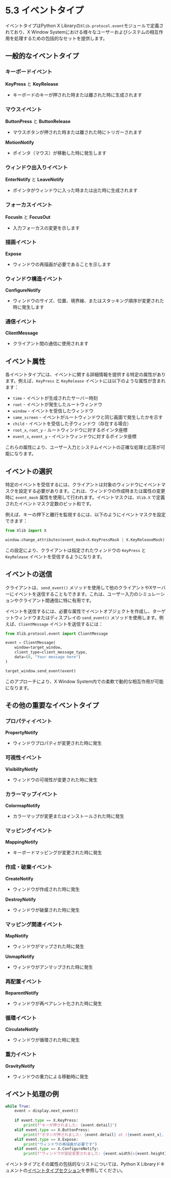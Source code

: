 # 5.3 イベントタイプ

イベントタイプはPython X Libraryの`Xlib.protocol.event`モジュールで定義されており、X Window Systemにおける様々なユーザーおよびシステムの相互作用を処理するための包括的なセットを提供します。

## 一般的なイベントタイプ

### キーボードイベント

**KeyPress** と **KeyRelease**
- キーボードのキーが押された時または離された時に生成されます

### マウスイベント

**ButtonPress** と **ButtonRelease**  
- マウスボタンが押された時または離された時にトリガーされます

**MotionNotify**
- ポインタ（マウス）が移動した時に発生します

### ウィンドウ出入りイベント

**EnterNotify** と **LeaveNotify**
- ポインタがウィンドウに入った時または出た時に生成されます

### フォーカスイベント

**FocusIn** と **FocusOut**
- 入力フォーカスの変更を示します

### 描画イベント

**Expose**
- ウィンドウの再描画が必要であることを示します

### ウィンドウ構造イベント

**ConfigureNotify**
- ウィンドウのサイズ、位置、境界線、またはスタッキング順序が変更された時に発生します

### 通信イベント

**ClientMessage**
- クライアント間の通信に使用されます

## イベント属性

各イベントタイプには、イベントに関する詳細情報を提供する特定の属性があります。例えば、`KeyPress` と `KeyRelease` イベントには以下のような属性が含まれます：

- `time` - イベントが生成されたサーバー時刻
- `root` - イベントが発生したルートウィンドウ
- `window` - イベントを受信したウィンドウ
- `same_screen` - イベントがルートウィンドウと同じ画面で発生したかを示す
- `child` - イベントを受信した子ウィンドウ（存在する場合）
- `root_x`, `root_y` - ルートウィンドウに対するポインタ座標
- `event_x`, `event_y` - イベントウィンドウに対するポインタ座標

これらの属性により、ユーザー入力とシステムイベントの正確な処理と応答が可能になります。

## イベントの選択

特定のイベントを受信するには、クライアントは対象のウィンドウにイベントマスクを設定する必要があります。これは、ウィンドウの作成時または属性の変更時に `event_mask` 属性を使用して行われます。イベントマスクは、`Xlib.X` で定義されたイベントマスク定数のビット和です。

例えば、キーの押下と離行を監視するには、以下のようにイベントマスクを設定できます：

```python
from Xlib import X

window.change_attributes(event_mask=X.KeyPressMask | X.KeyReleaseMask)
```

この設定により、クライアントは指定されたウィンドウの `KeyPress` と `KeyRelease` イベントを受信するようになります。

## イベントの送信

クライアントは、`send_event()` メソッドを使用して他のクライアントやXサーバーにイベントを送信することもできます。これは、ユーザー入力のシミュレーションやクライアント間通信に特に有用です。

イベントを送信するには、必要な属性でイベントオブジェクトを作成し、ターゲットウィンドウまたはディスプレイの `send_event()` メソッドを使用します。例えば、`ClientMessage` イベントを送信するには：

```python
from Xlib.protocol.event import ClientMessage

event = ClientMessage(
    window=target_window,
    client_type=client_message_type,
    data=(8, "Your message here")
)

target_window.send_event(event)
```

このアプローチにより、X Window System内での柔軟で動的な相互作用が可能になります。

## その他の重要なイベントタイプ

### プロパティイベント

**PropertyNotify**
- ウィンドウプロパティが変更された時に発生

### 可視性イベント

**VisibilityNotify**
- ウィンドウの可視性が変更された時に発生

### カラーマップイベント

**ColormapNotify**
- カラーマップが変更またはインストールされた時に発生

### マッピングイベント

**MappingNotify**
- キーボードマッピングが変更された時に発生

### 作成・破棄イベント

**CreateNotify**
- ウィンドウが作成された時に発生

**DestroyNotify**
- ウィンドウが破棄された時に発生

### マッピング関連イベント

**MapNotify**
- ウィンドウがマップされた時に発生

**UnmapNotify**
- ウィンドウがアンマップされた時に発生

### 再配置イベント

**ReparentNotify**
- ウィンドウが再ペアレント化された時に発生

### 循環イベント

**CirculateNotify**
- ウィンドウが循環された時に発生

### 重力イベント

**GravityNotify**
- ウィンドウの重力による移動時に発生

## イベント処理の例

```python
while True:
    event = display.next_event()
    
    if event.type == X.KeyPress:
        print(f"キーが押されました: {event.detail}")
    elif event.type == X.ButtonPress:
        print(f"ボタンが押されました: {event.detail} at ({event.event_x}, {event.event_y})")
    elif event.type == X.Expose:
        print("ウィンドウの再描画が必要です")
    elif event.type == X.ConfigureNotify:
        print(f"ウィンドウが設定変更されました: {event.width}x{event.height}")
```

イベントタイプとその属性の包括的なリストについては、Python X Libraryドキュメントの[イベントタイプセクション](https://python-xlib.github.io/python-xlib_12.html)を参照してください。
